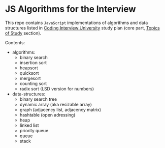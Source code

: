 # JS Algorithms for the Interview

This repo contains `JavaScript` implementations of algorithms and data structures listed in [Coding&nbsp;Interview&nbsp;University](https://github.com/jwasham/coding-interview-university) study plan (core part, [Topics of Study](https://github.com/jwasham/coding-interview-university#topics-of-study) section).

Contents:
- algorithms:
  - binary search
  - insertion sort
  - heapsort
  - quicksort
  - mergesort
  - counting sort
  - radix sort (LSD version for numbers)
- data-structures:
  - binary search tree
  - dynamic array (aka resizable array)
  - graph (adjacency list, adjacency matrix)
  - hashtable (open adressing)
  - heap
  - linked list
  - priority queue
  - queue
  - stack
